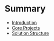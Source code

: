 # Summary

* [Introduction](README.md)
* [Core Projects](core_projects.md)
* [Solution Structure](solution_structure.md)

